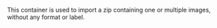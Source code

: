 This container is used to import a zip containing one or multiple images, without any format or label.
